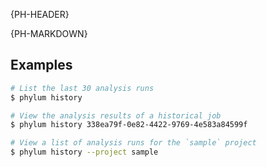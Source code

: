 {PH-HEADER}

{PH-MARKDOWN}

## Examples

```sh
# List the last 30 analysis runs
$ phylum history

# View the analysis results of a historical job
$ phylum history 338ea79f-0e82-4422-9769-4e583a84599f

# View a list of analysis runs for the `sample` project
$ phylum history --project sample
```
